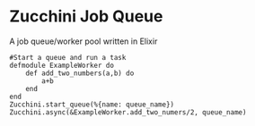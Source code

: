 # **Zucchini Job Queue**
A job queue/worker pool written in Elixir 

	#Start a queue and run a task
    defmodule ExampleWorker do
	    def add_two_numbers(a,b) do
		    a+b
	    end
    end
    Zucchini.start_queue(%{name: queue_name})
    Zucchini.async(&ExampleWorker.add_two_numers/2, queue_name)